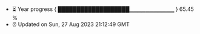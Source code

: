 - ⏳ Year progress { ███████████████████▁▁▁▁▁▁▁▁▁▁▁ } 65.45 %
- ⏰ Updated on Sun, 27 Aug 2023 21:12:49 GMT

